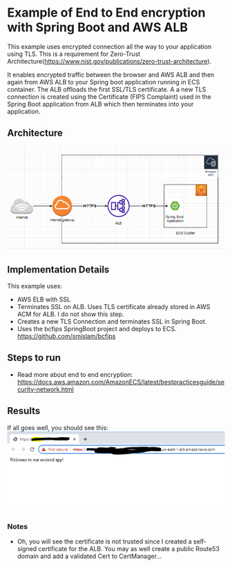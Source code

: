 # Example of End to End encryption with Spring Boot and AWS ALB

This example uses encrypted connection all the way to your application using TLS.  This is a requirement for Zero-Trust Architecture(https://www.nist.gov/publications/zero-trust-architecture).

It enables encrypted traffic between the browser and AWS ALB and then again from AWS ALB to your Spring boot application running in ECS container.  The ALB offloads the first SSL/TLS certificate.  A a new TLS connection is created using the Certificate (FIPS Complaint) used in the Spring Boot application from ALB which then terminates into your application.

## Architecture
![image](e2e-tls-architecture.PNG "End to End Encryption with AWS ALB and Spring Boot")

## Implementation Details
This example uses:
*  AWS ELB with SSL
* Terminates SSL on ALB.  Uses TLS certificate already stored in AWS ACM for ALB.  I do not show this step.
* Creates a new TLS Connection and terminates SSL in Spring Boot.
* Uses the bcfips SpringBoot project and deploys to ECS. https://github.com/smislam/bcfips 

## Steps to run
* Read more about end to end encryption:  https://docs.aws.amazon.com/AmazonECS/latest/bestpracticesguide/security-network.html

## Results
If all goes well, you should see this:
![image](e2e-encryption.PNG "End to End Encryption with AWS ALB and Spring Boot")

### Notes
* Oh, you will see the certificate is not trusted since I created a self-signed certificate for the ALB.  You may as well create a public Route53 domain and add a validated Cert to CertManager...